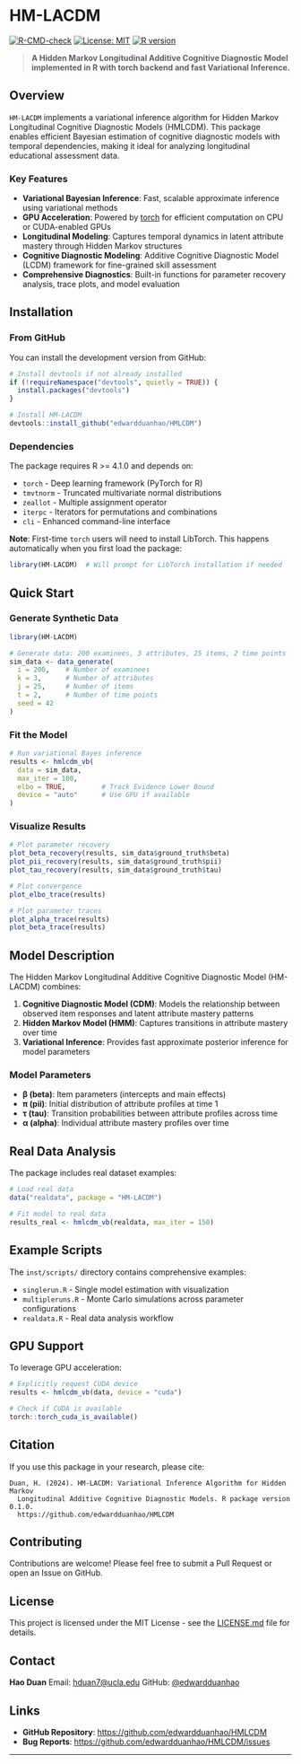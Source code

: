 # HM-LACDM

<!-- badges: start -->
[![R-CMD-check](https://img.shields.io/badge/R%20CMD%20check-passing-brightgreen)](https://github.com/edwardduanhao/HMLCDM)
[![License: MIT](https://img.shields.io/badge/License-MIT-yellow.svg)](https://opensource.org/licenses/MIT)
[![R version](https://img.shields.io/badge/R-%E2%89%A5%204.1.0-blue)](https://www.r-project.org/)
<!-- badges: end -->

> **A Hidden Markov Longitudinal Additive Cognitive Diagnostic Model implemented in R with torch backend and fast Variational Inference.**

## Overview

`HM-LACDM` implements a variational inference algorithm for Hidden Markov Longitudinal Cognitive Diagnostic Models (HMLCDM). This package enables efficient Bayesian estimation of cognitive diagnostic models with temporal dependencies, making it ideal for analyzing longitudinal educational assessment data.

### Key Features

- **Variational Bayesian Inference**: Fast, scalable approximate inference using variational methods
- **GPU Acceleration**: Powered by [torch](https://torch.mlverse.org/) for efficient computation on CPU or CUDA-enabled GPUs
- **Longitudinal Modeling**: Captures temporal dynamics in latent attribute mastery through Hidden Markov structures
- **Cognitive Diagnostic Modeling**: Additive Cognitive Diagnostic Model (LCDM) framework for fine-grained skill assessment
- **Comprehensive Diagnostics**: Built-in functions for parameter recovery analysis, trace plots, and model evaluation

## Installation

### From GitHub

You can install the development version from GitHub:

```r
# Install devtools if not already installed
if (!requireNamespace("devtools", quietly = TRUE)) {
  install.packages("devtools")
}

# Install HM-LACDM
devtools::install_github("edwardduanhao/HMLCDM")
```

### Dependencies

The package requires R >= 4.1.0 and depends on:

- `torch` - Deep learning framework (PyTorch for R)
- `tmvtnorm` - Truncated multivariate normal distributions
- `zeallot` - Multiple assignment operator
- `iterpc` - Iterators for permutations and combinations
- `cli` - Enhanced command-line interface

**Note**: First-time `torch` users will need to install LibTorch. This happens automatically when you first load the package:

```r
library(HM-LACDM)  # Will prompt for LibTorch installation if needed
```

## Quick Start

### Generate Synthetic Data

```r
library(HM-LACDM)

# Generate data: 200 examinees, 3 attributes, 25 items, 2 time points
sim_data <- data_generate(
  i = 200,    # Number of examinees
  k = 3,      # Number of attributes
  j = 25,     # Number of items
  t = 2,      # Number of time points
  seed = 42
)
```

### Fit the Model

```r
# Run variational Bayes inference
results <- hmlcdm_vb(
  data = sim_data,
  max_iter = 100,
  elbo = TRUE,         # Track Evidence Lower Bound
  device = "auto"      # Use GPU if available
)
```

### Visualize Results

```r
# Plot parameter recovery
plot_beta_recovery(results, sim_data$ground_truth$beta)
plot_pii_recovery(results, sim_data$ground_truth$pii)
plot_tau_recovery(results, sim_data$ground_truth$tau)

# Plot convergence
plot_elbo_trace(results)

# Plot parameter traces
plot_alpha_trace(results)
plot_beta_trace(results)
```

## Model Description

The Hidden Markov Longitudinal Additive Cognitive Diagnostic Model (HM-LACDM) combines:

1. **Cognitive Diagnostic Model (CDM)**: Models the relationship between observed item responses and latent attribute mastery patterns
2. **Hidden Markov Model (HMM)**: Captures transitions in attribute mastery over time
3. **Variational Inference**: Provides fast approximate posterior inference for model parameters

### Model Parameters

- **β (beta)**: Item parameters (intercepts and main effects)
- **π (pii)**: Initial distribution of attribute profiles at time 1
- **τ (tau)**: Transition probabilities between attribute profiles across time
- **α (alpha)**: Individual attribute mastery profiles over time

## Real Data Analysis

The package includes real dataset examples:

```r
# Load real data
data("realdata", package = "HM-LACDM")

# Fit model to real data
results_real <- hmlcdm_vb(realdata, max_iter = 150)
```

## Example Scripts

The `inst/scripts/` directory contains comprehensive examples:

- `singlerun.R` - Single model estimation with visualization
- `multipleruns.R` - Monte Carlo simulations across parameter configurations
- `realdata.R` - Real data analysis workflow

## GPU Support

To leverage GPU acceleration:

```r
# Explicitly request CUDA device
results <- hmlcdm_vb(data, device = "cuda")

# Check if CUDA is available
torch::torch_cuda_is_available()
```

## Citation

If you use this package in your research, please cite:

```
Duan, H. (2024). HM-LACDM: Variational Inference Algorithm for Hidden Markov
  Longitudinal Additive Cognitive Diagnostic Models. R package version 0.1.0.
  https://github.com/edwardduanhao/HMLCDM
```

## Contributing

Contributions are welcome! Please feel free to submit a Pull Request or open an Issue on GitHub.

## License

This project is licensed under the MIT License - see the [LICENSE.md](LICENSE.md) file for details.

## Contact

**Hao Duan**
Email: hduan7@ucla.edu
GitHub: [@edwardduanhao](https://github.com/edwardduanhao)

## Links

- **GitHub Repository**: https://github.com/edwardduanhao/HMLCDM
- **Bug Reports**: https://github.com/edwardduanhao/HMLCDM/issues

---

